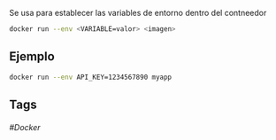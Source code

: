 Se usa para establecer las variables de entorno dentro del contneedor

```bash
docker run --env <VARIABLE=valor> <imagen>
```

## Ejemplo

```bash
docker run --env API_KEY=1234567890 myapp
```

## Tags

###### #Docker
